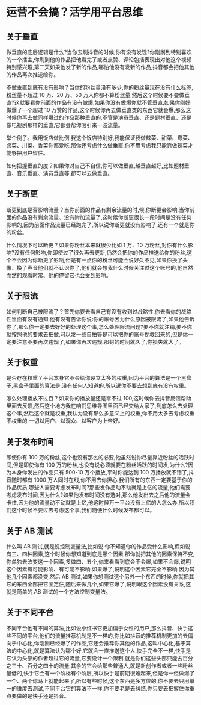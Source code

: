 # 运营不会搞？活学用平台思维

## 关于垂直

做垂直的底层逻辑是什么?当你去刷抖音的时候,你有没有发现?你刚刷到特别喜欢的一个播主,你刷到他的作品把他看完了或者点赞、评论包括表现出对他这个视频特别感兴趣,第二天如果他发了新的作品,哪怕他没有发新的作品,抖音都会把他其他的作品再次推送给你。

不做垂直到底有没有影响？当你的粉丝量没有多少,你的粉丝量现在没有什么标签,粉丝量不超过 10 万、20 万、50 万人你都不算粉丝量,然后这个时候要不要做垂直?这就要看你前面的作品有没有做爆,如果你没有做爆你就不管垂直,如果你刚好做爆了一个超过 10 万赞的作品,这个时候你再去做垂直类的东西它就会爆,那么这时候你再去做同样爆过的作品那种垂直的,不管是演员垂直、还是题材垂直、还是像电视剧那样的垂直,它都会帮你吸引来一波流量。

举个例子。我用饭店做比例,我这个饭店特别好,我能保证我做辣菜、甜菜、粤菜、卤菜、川菜、香菜你都爱吃,那你还考虑什么做垂直,你不用考虑我只能靠做辣菜才能够把用户留住。

如何把握垂直的度？如果你对自己不自信,你可以做垂直,越垂直越好,比如题材垂直、音乐垂直、演员垂直等,都可以去做垂直。

## 关于断更

断更到底是否影响流量？当你前面的作品有剩余流量的时,候,你断更会影响,当你前面的作品没有剩余流量、没有附加流量了,这时候你断更很长一段时间是没有任何影响的,因为前面作品流量已经跑完了,所以说你断更就没有影响了,还有一个就是你的粉丝。

什么情况下可以断更？如果你粉丝本来就很少比如 1 万、10 万粉丝,对你有什么影响?没有任何影响,你即使过了很久再去更新,仍然会把你的作品推送给你的粉丝,这个不会因为你断更了影响,但是有一点你的粉丝可能会说好久不见,如果你换了头像、换了声音他们就不认识你了,他们就会想我什么时候关注过这个账号的,他自然而然的观看时常、他的停留它也会受到影响。

## 关于限流

如何判断自己被限流了？首先你要去看自己有没有收到过战略性,你去看你的战略性里面有没有通知,他有没有告诉你说:你的账号因为什么原因被限流了,如果他告诉你了,那么你一定要去好好的处理这个事,怎么处理限流问题?要不你就注销,要不你就按照他的要求去把做,可以发一些自拍等是可以把你的账号挽救回来的,但是你一定要注意不要再次违规了,如果你再次违规,那封的时间就久了,你损失就大了。

## 关于权重

是否存在权重？平台本身它不会给你设立太多的权重,因为平台的算法是一个黑盒子,黑盒子里面的算法是,没有任何人知道的,所以说你不要去想到底有没有权重。

怎么处理播放不过百？如果你的播放量还是零不过 100,这时候你去抖音反馈帮助里面去反馈,然后这个地方我在咱们思维导图里面已经交给大家了,到底怎么去处理这个事,然后这个就是权重,我认为没有那么多意义上的权重,你不用太多去考虑权重不权重的,一切以用户、以观众、以客户为上帝好。

## 关于发布时间

即使你有 100 万的粉丝,这个也没有那么的必要,他虽然说你尽量靠近粉丝的活跃时间,但是即使你有 100 万的粉丝,也没有说必须就要在粉丝活跃的时间发,为什么?因为本身你发出的作品只有 500-10 万个播放,平时你能达到 100 万播放就不错了,抖音随时都有 1000 万人同时在线,你不用去你担心,我们所有的东西一定要基于你的作品优质,哪些人需要考虑发布时间?那些发作品动不动就是上亿的流量,他们需要考虑发布时间,因为什么?如果他发布时间没有选对,那么他发出去之后他的流量会卡住,因为他的流量动不动就是上亿,他这时候万一平台没有上亿的人怎么办,所以我们这个时候不要过去考虑这个事,我们随便什么时候发布都可以。

## 关于 AB 测试

什么叫 AB 测试,就是说控制变量法,比如说:你不知道你的作品受什么影响,假如说有三、四种因素,这个时候你想知道到底是哪个因素,那你就把其他的因素保持不变,你单独去改变这一个因素,多做四、五个,你来看看到底会不会爆,如果不会爆,说明这个因素有可能影响、有可能不影响,如果爆了,说明这个因素它完全不影响,因为其他几个因素都没变,然后 AB 测试,如果你想测试这个另外一个东西的时候,你就把其它的东西全部把它固定住,随后来做几个,如果它爆了,说明跟这个因素没有关系,这就是简单的 AB 测试的一个方法控制变量法。

## 关于不同平台

不同平台他有不同的算法,比如说小红书它更加偏于女性的用户,那么抖音、快手这些不同的平台,他们的流量推荐机制是不一样的,你比如抖音的推荐机制更加的去偏向于中心化,你刚刚已经爆了的作品,它还会推荐你其他的作品,这叫中心化,基于算法的中心化,就是算法认为哪个好,它就会一直推送这个人,快手完全不一样,快手是它认为头部的作者超过它的流量,它要设计一个限制,就是你们这些头部只能占百分之三十、百分之四十的流量,其余的它会给那些普通人,就是新创作者或者一些粉丝量低的,快手它会有一个阶梯有个阶层,所以快手是前期很难起来,但是你一但做爆了一个、两个你马上就能起来了,所以有些时候,这个东西是多方位的,你不要去只用单一的维度去测试,不同平台它的算法不一样,你不要老是去纠结,你只要去把握住你重点要做的是快手还是抖音。
